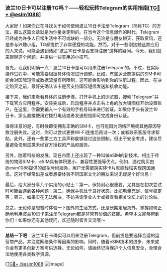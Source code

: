 ### 波兰10日卡可以注册TG吗？——轻松玩转Telegram的实用指南[[TG💪+ @esim1088](https://t.me/s/esim1088)]

大家好！如果你正在寻找关于如何使用波兰10日卡注册Telegram（简称TG）的方法，那么这篇文章就是为你量身定制的。在当今这个信息爆炸的时代，Telegram已经成为许多人日常生活中不可或缺的一部分。无论是与朋友聊天、获取资讯，还是参与兴趣小组，TG都提供了非常便捷的功能。然而，对于一些刚接触这款应用的人来说，可能会遇到诸如“波兰10日卡是否支持注册”这样的疑问。今天，我们就来聊聊这个问题，并提供一些实用的小技巧。

首先，让我们明确一点：波兰10日卡是可以用来注册Telegram的。不过，在实际操作过程中，可能需要根据具体情况进行调整。比如，有些运营商提供的SIM卡可能会对国际短信或数据流量有所限制，这可能会影响到你的注册过程。因此，在决定购买之前，最好先确认该卡是否支持国际短信发送和接收功能。

接下来，我们来看看具体的注册步骤。打开手机上的浏览器，搜索“Telegram”并下载官方应用程序。安装完成后，启动程序并点击右上角的放大镜图标开始设置账户。在这里，你需要输入一个有效的手机号码来进行验证。如果你手头有波兰10日卡，那么直接使用它拨打电话或者发送短信即可完成身份认证。

值得注意的是，有时候即使拥有正确的SIM卡，也可能因为网络环境或其他原因导致注册失败。这时，你可以尝试更换Wi-Fi连接后再试一次；或者联系客服寻求帮助。此外，还有一些第三方工具声称能够绕过这些限制，但出于安全考虑，建议尽量避免使用这类未经官方授权的产品和服务。

另外，随着科技的发展，现在市面上还出现了一种叫做eSIM的新技术。相比于传统的物理SIM卡，eSIM具有体积更小、兼容性更强等优点。例如，通过购买由@esim1088提供的虚拟号码服务，用户无需更换实体卡片就能轻松实现跨国通讯。这对于经常出差或者想要体验不同国家文化的朋友来说无疑是个好消息！

最后，给大家分享几个实用的小贴士：第一，保持耐心很重要，尤其是在初次尝试时可能会遇到各种问题；第二，确保手机处于良好状态，比如电量充足、信号稳定等；第三，如果实在无法解决，不妨咨询专业人士或者查看相关论坛上的讨论帖。

总之，无论你是想暂时体验一下国外的生活方式，还是长期定居海外，掌握如何正确地利用波兰10日卡来注册Telegram都是非常有价值的技能。希望本文能够帮到你们！如果你还有其他疑问，欢迎随时留言交流哦～

---

**总结一下吧**：波兰10日卡确实可以用来注册Telegram，但前提是要选择合适的运营商产品，并注意网络条件等因素的影响。同时，随着eSIM技术的进步，未来或许会有更多创新方案可供选择。无论如何，请始终记得保护个人信息安全，合理合法地使用各类数字资源。

[[TG💪+ @esim1088](https://t.me/s/esim1088) ![Image](https://i.postimg.cc/4NQfJmqS/Snipaste-2025-05-13-00-14-12.png)]